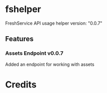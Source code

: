 # fshelper
FreshService API usage helper version: "0.0.7"

## Features
### Assets Endpoint v0.0.7
  Added an endpoint for working with assets

# Credits
